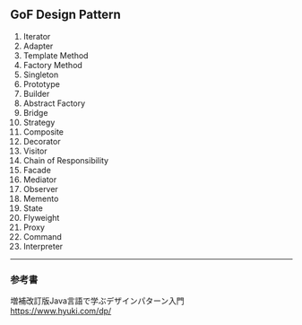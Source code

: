 ## GoF Design Pattern

1. Iterator
1. Adapter
1. Template Method
1. Factory Method
1. Singleton
1. Prototype
1. Builder
1. Abstract Factory
1. Bridge
1. Strategy
1. Composite
1. Decorator
1. Visitor
1. Chain of Responsibility
1. Facade
1. Mediator
1. Observer
1. Memento
1. State
1. Flyweight
1. Proxy
1. Command
1. Interpreter

---

### 参考書

増補改訂版Java言語で学ぶデザインパターン入門  
https://www.hyuki.com/dp/